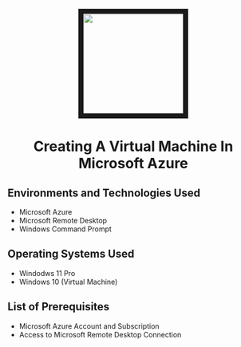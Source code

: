 <p align="center">
 <img src="https://github.com/Velezdrv/Azure-Portal-Tutorial/assets/147437260/0c92122c-77df-44df-bc1a-6c4f6a0bc33a&auto=format&fit=crop&w=2772&q=80" width="200" height="200" border="10"/>
</p>

<h1 align="center"> Creating A Virtual Machine In Microsoft Azure </h1>

<h2>Environments and Technologies Used</h2>

- Microsoft Azure
- Microsoft Remote Desktop
- Windows Command Prompt

<h2>Operating Systems Used</h2>

- Windodws 11 Pro
- Windows 10 (Virtual Machine)

<h2>List of Prerequisites</h2>

- Microsoft Azure Account and Subscription
- Access to Microsoft Remote Desktop Connection

    

